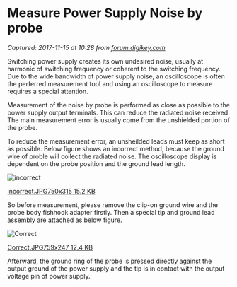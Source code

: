 # Measure Power Supply Noise by probe

_Captured: 2017-11-15 at 10:28 from [forum.digikey.com](https://forum.digikey.com/t/measure-power-supply-noise-by-probe/560?WT.z_sm_link=tfpwrsupnoise&utm_source=twitter&utm_medium=social&utm_campaign=tfpwrsupnoise)_

Switching power supply creates its own undesired noise, usually at harmonic of switching frequency or coherent to the switching frequency. Due to the wide bandwidth of power supply noise, an oscilloscope is often the perferred measurement tool and using an oscilloscope to measure requires a special attention.

Measurement of the noise by probe is performed as close as possible to the power supply output terminals. This can reduce the radiated noise received. The main measurement error is usually come from the unshielded portion of the probe.

To reduce the measurement error, an unsheilded leads must keep as short as possible. Below figure shows an incorrect method, because the ground wire of proble will collect the radiated noise. The oscilloscope display is dependent on the probe position and the ground lead length.

![incorrect](https://cdn-enterprise.discourse.org/digikey/uploads/default/optimized/1X/d384712bf9f0584c940fd9710e58946fd0624436_1_690x289.JPG)

[ incorrect.JPG750x315 15.2 KB](https://cdn-enterprise.discourse.org/digikey/uploads/default/original/1X/d384712bf9f0584c940fd9710e58946fd0624436.JPG)

So before measurement, please remove the clip-on ground wire and the probe body fishhook adapter firstly. Then a special tip and ground lead assembly are attached as below figure.

![Correct](https://cdn-enterprise.discourse.org/digikey/uploads/default/optimized/1X/0e513fa2f7a5d623f343244e1c3137b9dc837595_1_690x224.JPG)

[ Correct.JPG759x247 12.4 KB](https://cdn-enterprise.discourse.org/digikey/uploads/default/original/1X/0e513fa2f7a5d623f343244e1c3137b9dc837595.JPG)

Afterward, the ground ring of the probe is pressed directly against the output ground of the power supply and the tip is in contact with the output voltage pin of power supply.
